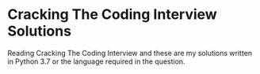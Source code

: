 # Cracking The Coding Interview Solutions

Reading Cracking The Coding Interview and these are my solutions written in Python 3.7 or the language
required in the question.
